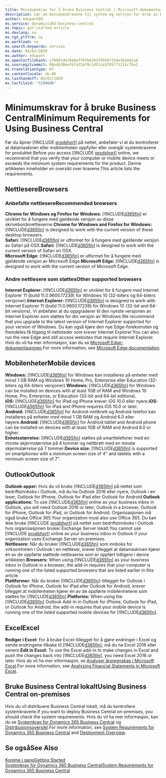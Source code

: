 ```yaml
---
title: Minimumskrav for å bruke Business Central | Microsoft-dokumentasjon
description: Lær om minimumskravene til system og versjon for bruk av Business Central på nettet.
author: edupont04
ms.service: dynamics365-business-central
ms.topic: get-started-article
ms.devlang: na
ms.tgt_pltfrm: na
ms.workload: na
ms.search.keywords: version
ms.date: 04/01/2020
ms.author: edupont
ms.openlocfilehash: cf0091de7446aff07b039d795b07334e3ba9d2a8
ms.sourcegitcommit: 88e4b30eaf6fa32af0c1452ce2f85ff1111c75e2
ms.translationtype: HT
ms.contentlocale: nb-NO
ms.lasthandoff: 04/01/2020
ms.locfileid: "3190086"
---
```

# <a name="minimum-requirements-for-using-business-central"></a><span data-ttu-id="57699-103">Minimumskrav for å bruke Business Central</span><span class="sxs-lookup"><span data-stu-id="57699-103">Minimum Requirements for Using Business Central</span></span>
<span data-ttu-id="57699-104">Før du åpner [!INCLUDE [prodshort](includes/prodshort.md)] på nettet, anbefaler vi at du kontrollerer at datamaskinen eller mobilenheten oppfyller eller overgår systemkravene for produktet.</span><span class="sxs-lookup"><span data-stu-id="57699-104">Before you access [!INCLUDE [prodshort](includes/prodshort.md)] online, we recommend that you verify that your computer or mobile device meets or exceeds the minimum system requirements for the product.</span></span> <span data-ttu-id="57699-105">Denne artikkelen inneholder en oversikt over kravene.</span><span class="sxs-lookup"><span data-stu-id="57699-105">This article lists the requirements.</span></span>  

## <a name="browsers"></a><span data-ttu-id="57699-106">Nettlesere</span><span class="sxs-lookup"><span data-stu-id="57699-106">Browsers</span></span>

### <a name="recommended-browsers"></a><span data-ttu-id="57699-107">Anbefalte nettlesere</span><span class="sxs-lookup"><span data-stu-id="57699-107">Recommended browsers</span></span>

<span data-ttu-id="57699-108">**Chrome for Windows og Firefox for Windows:** [!INCLUDE[d365fin](includes/d365fin_md.md)] er utviklet for å fungere med gjeldende versjon av disse skrivebordsnettleserne.</span><span class="sxs-lookup"><span data-stu-id="57699-108">**Chrome for Windows and Firefox for Windows:** [!INCLUDE[d365fin](includes/d365fin_md.md)] is designed to work with the current version of these desktop browsers.</span></span>  
<span data-ttu-id="57699-109">**Safari:** [!INCLUDE[d365fin](includes/d365fin_md.md)] er utformet for å fungere med gjeldende versjon av Safari på OSX.</span><span class="sxs-lookup"><span data-stu-id="57699-109">**Safari:** [!INCLUDE[d365fin](includes/d365fin_md.md)] is designed to work with the current version of Safari on OSX.</span></span>  
<span data-ttu-id="57699-110">**Microsoft Edge:** [!INCLUDE[d365fin](includes/d365fin_md.md)] er utformet for å fungere med gjeldende versjon av Microsoft Edge.</span><span class="sxs-lookup"><span data-stu-id="57699-110">**Microsoft Edge:** [!INCLUDE[d365fin](includes/d365fin_md.md)] is designed to work with the current version of Microsoft Edge.</span></span>

### <a name="other-supported-browsers"></a><span data-ttu-id="57699-111">Andre nettlesere som støttes</span><span class="sxs-lookup"><span data-stu-id="57699-111">Other supported browsers</span></span>

<span data-ttu-id="57699-112">**Internet Explorer:** [!INCLUDE[d365fin](includes/d365fin_md.md)] er utviklet for å fungere med Internet Explorer 11 (build 11.0.9600.17239) for Windows 10 (32-biters og 64-biters versjoner).</span><span class="sxs-lookup"><span data-stu-id="57699-112">**Internet Explorer:** [!INCLUDE[d365fin](includes/d365fin_md.md)] is designed to work with Internet Explorer 11 (build 11.0.9600.17239) for Windows 10 (32-bit and 64-bit versions).</span></span> <span data-ttu-id="57699-113">Vi anbefaler at du oppgraderer til den nyeste versjonen av Internet Explorer som støttes for din versjon av Windows.</span><span class="sxs-lookup"><span data-stu-id="57699-113">We recommend that you upgrade to the latest version of Internet Explorer supported for your version of Windows.</span></span> <span data-ttu-id="57699-114">Du kan også kjøre den nye Edge-forekomsten og fremdeles få tilgang til nettsteder som krever Internet Explorer.</span><span class="sxs-lookup"><span data-stu-id="57699-114">You can also run the new Edge and still access websites that require Internet Explorer.</span></span> <span data-ttu-id="57699-115">Hvis du vil ha mer informasjon, kan du se [Microsoft Edge-dokumentasjonen](/deployedge/edge-ie-mode).</span><span class="sxs-lookup"><span data-stu-id="57699-115">For more information, see [Microsoft Edge documentation](/deployedge/edge-ie-mode).</span></span>

## <a name="mobile-devices"></a><span data-ttu-id="57699-116">Mobilenheter</span><span class="sxs-lookup"><span data-stu-id="57699-116">Mobile devices</span></span>
<span data-ttu-id="57699-117">**Windows:** [!INCLUDE[d365fin](includes/d365fin_md.md)] for Windows kan installeres på enheter med minst 1 GB RAM og Windows 10 Home, Pro, Enterprise eller Education (32-biters og 64-biters versjoner).</span><span class="sxs-lookup"><span data-stu-id="57699-117">**Windows:** [!INCLUDE[d365fin](includes/d365fin_md.md)] for Windows can be installed on devices with at least 1GB of RAM and Windows 10 Home, Pro, Enterprise, or Education (32-bit and 64-bit editions).</span></span>  
<span data-ttu-id="57699-118">**iOS:** [!INCLUDE[d365fin](includes/d365fin_md.md)] for iPad og iPhone krever iOS 10.0 eller nyere.</span><span class="sxs-lookup"><span data-stu-id="57699-118">**iOS:** [!INCLUDE[d365fin](includes/d365fin_md.md)] for iPad and iPhone requires iOS 10.0 or later.</span></span>  
<span data-ttu-id="57699-119">**Android:** [!INCLUDE[d365fin](includes/d365fin_md.md)] for Android-nettbrett og Android-telefon kan installeres på enheter med minst 1 GB RAM og Android 6.0 eller høyere.</span><span class="sxs-lookup"><span data-stu-id="57699-119">**Android:** [!INCLUDE[d365fin](includes/d365fin_md.md)] for Android tablet and Android phone can be installed on devices with at least 1GB of RAM and Android 6.0 or higher.</span></span>  
<span data-ttu-id="57699-120">**Enhetsstørrelse:** [!INCLUDE[d365fin](includes/d365fin_md.md)] støttes på smarttelefoner med en minste skjermstørrelse på 4 tommer og nettbrett med en minste skjermstørrelse på 7 tommer.</span><span class="sxs-lookup"><span data-stu-id="57699-120">**Device size:** [!INCLUDE[d365fin](includes/d365fin_md.md)] is supported on smartphones with a minimum screen size of 4" and tablets with a minimum screen size of 7".</span></span>  

## <a name="outlook"></a><span data-ttu-id="57699-121">Outlook</span><span class="sxs-lookup"><span data-stu-id="57699-121">Outlook</span></span>
<span data-ttu-id="57699-122">**Outlook-apper:** Hvis du vil bruke [!INCLUDE[d365fin](includes/d365fin_md.md)] på nettet som bedriftsinnboks i Outlook, må du ha Outlook 2016 eller nyere, Outlook i en leser, Outlook for iPhone, Outlook for iPad eller Outlook for Android.</span><span class="sxs-lookup"><span data-stu-id="57699-122">**Outlook applications:** To use [!INCLUDE[d365fin](includes/d365fin_md.md)] online as your business inbox in Outlook, you will need Outlook 2016 or later, Outlook in a browser, Outlook for iPhone, Outlook for iPad, or Outlook for Android.</span></span> <span data-ttu-id="57699-123">Organisasjonen må også bruke Office 365.</span><span class="sxs-lookup"><span data-stu-id="57699-123">Your organization must also use Office 365.</span></span> <span data-ttu-id="57699-124">Du kan ikke bruke [!INCLUDE [prodshort](includes/prodshort.md)] på nettet som bedriftsinnboks i Outlook hvis organisasjonen bruker Exchange Server lokalt.</span><span class="sxs-lookup"><span data-stu-id="57699-124">You cannot use [!INCLUDE [prodshort](includes/prodshort.md)] online as your business inbox in Outlook if your organization uses Exchange Server on-premises.</span></span>  
<span data-ttu-id="57699-125">**Nettlesere:** Når du bruker [!INCLUDE[d365fin](includes/d365fin_md.md)] som innboks for virksomheten i Outlook i en nettleser, krever tillegget at datamaskinen kjører én av de oppførte støttede nettleserne som er oppført tidligere i denne artikkelen.</span><span class="sxs-lookup"><span data-stu-id="57699-125">**Browsers:** When using [!INCLUDE[d365fin](includes/d365fin_md.md)] as your business inbox in Outlook in a browser, the add-in requires that your computer is running one of the listed supported browsers that are listed earlier in this article.</span></span>  
<span data-ttu-id="57699-126">**Plattformer:** Når du bruker [!INCLUDE[d365fin](includes/d365fin_md.md)]-tillegget for Outlook i Outlook for iPhone, Outlook for iPad eller Outlook for Android, krever tillegget at mobilenheten kjører én av de oppførte mobilenhetene som støttes for [!INCLUDE[d365fin](includes/d365fin_md.md)].</span><span class="sxs-lookup"><span data-stu-id="57699-126">**Platforms:** When using the [!INCLUDE[d365fin](includes/d365fin_md.md)] Outlook Add-In in Outlook for iPhone, Outlook for iPad, or Outlook for Android, the add-in requires that your mobile device is running one of the listed supported mobile devices for [!INCLUDE[d365fin](includes/d365fin_md.md)].</span></span>  

## <a name="excel"></a><span data-ttu-id="57699-127">Excel</span><span class="sxs-lookup"><span data-stu-id="57699-127">Excel</span></span>
<span data-ttu-id="57699-128">**Rediger i Excel:** For å bruke Excel-tillegget for å gjøre endringer i Excel og sende endringene tilbake til [!INCLUDE[d365fin](includes/d365fin_md.md)], må du ha Excel 2016 eller senere.</span><span class="sxs-lookup"><span data-stu-id="57699-128">**Edit in Excel:** To use the Excel add-in to make changes in Excel and push the changes back into [!INCLUDE[d365fin](includes/d365fin_md.md)], you need Excel 2016 or later.</span></span> <span data-ttu-id="57699-129">Hvis du vil ha mer informasjon, se [Analyser årsregnskap i Microsoft Excel](finance-analyze-excel.md).</span><span class="sxs-lookup"><span data-stu-id="57699-129">For more information, see [Analyzing Financial Statements in Microsoft Excel](finance-analyze-excel.md).</span></span>  

## <a name="using-business-central-on-premises"></a><span data-ttu-id="57699-130">Bruke Business Central lokalt</span><span class="sxs-lookup"><span data-stu-id="57699-130">Using Business Central on-premises</span></span>

<span data-ttu-id="57699-131">Hvis du vil distribuere Business Central lokalt, må du kontrollere systemkravene.</span><span class="sxs-lookup"><span data-stu-id="57699-131">If you want to deploy Business Central on-premises, you should check the system requirements.</span></span> <span data-ttu-id="57699-132">Hvis du vil ha mer informasjon, kan du se [Systemkrav for Dynamics 365 Business Central](/dynamics365/business-central/dev-itpro/deployment/system-requirement-business-central) og [Distribusjonsoversikt](/dynamics365/business-central/dev-itpro/deployment/deployment).</span><span class="sxs-lookup"><span data-stu-id="57699-132">For more information, see [System Requirements for Dynamics 365 Business Central](/dynamics365/business-central/dev-itpro/deployment/system-requirement-business-central) and [Deployment Overview](/dynamics365/business-central/dev-itpro/deployment/deployment).</span></span>  

## <a name="see-also"></a><span data-ttu-id="57699-133">Se også</span><span class="sxs-lookup"><span data-stu-id="57699-133">See Also</span></span>
[<span data-ttu-id="57699-134">Komme i gang</span><span class="sxs-lookup"><span data-stu-id="57699-134">Getting Started</span></span>](product-get-started.md)  
[<span data-ttu-id="57699-135">Systemkrav for Dynamics 365 Business Central</span><span class="sxs-lookup"><span data-stu-id="57699-135">System Requirements for Dynamics 365 Business Central</span></span>](/dynamics365/business-central/dev-itpro/deployment/system-requirement-business-central)  
